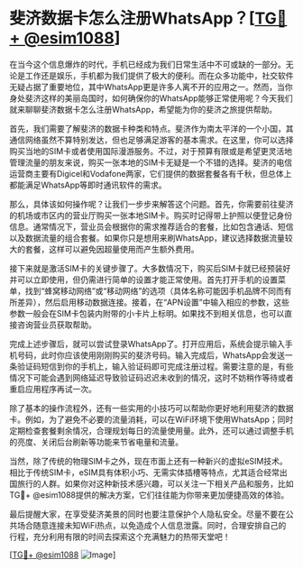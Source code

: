 # 斐济数据卡怎么注册WhatsApp？[[TG💪+ @esim1088](https://t.me/s/esim1088)]

在当今这个信息爆炸的时代，手机已经成为我们日常生活中不可或缺的一部分。无论是工作还是娱乐，手机都为我们提供了极大的便利。而在众多功能中，社交软件无疑占据了重要地位，其中WhatsApp更是许多人离不开的应用之一。然而，当你身处斐济这样的美丽岛国时，如何确保你的WhatsApp能够正常使用呢？今天我们就来聊聊斐济数据卡怎么注册WhatsApp，希望能为你的斐济之旅提供帮助。

首先，我们需要了解斐济的数据卡种类和特点。斐济作为南太平洋的一个小国，其通信网络虽然不算特别发达，但也足够满足游客的基本需求。在这里，你可以选择购买当地的SIM卡或者使用国际漫游服务。不过，对于预算有限或是希望更灵活地管理流量的朋友来说，购买一张本地的SIM卡无疑是一个不错的选择。斐济的电信运营商主要有Digicel和Vodafone两家，它们提供的数据套餐各有千秋，但总体上都能满足WhatsApp等即时通讯软件的需求。

那么，具体该如何操作呢？让我们一步步来解答这个问题。首先，你需要前往斐济的机场或市区内的营业厅购买一张本地SIM卡。购买时记得带上护照以便登记身份信息。通常情况下，营业员会根据你的需求推荐适合的套餐，比如包含通话、短信以及数据流量的组合套餐。如果你只是想用来刷WhatsApp，建议选择数据流量较大的套餐，这样可以避免因超量使用而产生额外费用。

接下来就是激活SIM卡的关键步骤了。大多数情况下，购买后SIM卡就已经预装好并可以立即使用，但仍需进行简单的设置才能正常使用。首先打开手机的设置菜单，找到“蜂窝移动网络”或“移动网络”的选项（具体名称可能因手机品牌不同而有所差异），然后启用移动数据连接。接着，在“APN设置”中输入相应的参数，这些参数一般会在SIM卡包装内附带的小卡片上标明。如果找不到相关信息，也可以直接咨询营业员获取帮助。

完成上述步骤后，就可以尝试登录WhatsApp了。打开应用后，系统会提示输入手机号码，此时你应该使用刚刚购买的斐济号码。输入完成后，WhatsApp会发送一条验证码短信到你的手机上，输入验证码即可完成注册过程。需要注意的是，有些情况下可能会遇到网络延迟导致验证码迟迟未收到的情况，这时不妨稍作等待或者重启应用程序再试一次。

除了基本的操作流程外，还有一些实用的小技巧可以帮助你更好地利用斐济的数据卡。例如，为了避免不必要的流量消耗，可以在WiFi环境下使用WhatsApp；同时定期检查套餐剩余情况，合理规划每日的流量使用量。此外，还可以通过调整手机的亮度、关闭后台刷新等功能来节省电量和流量。

当然，除了传统的物理SIM卡之外，现在市面上还有一种新兴的虚拟eSIM技术。相比于传统SIM卡，eSIM具有体积小巧、无需实体插槽等特点，尤其适合经常出国旅行的人群。如果你对这种新技术感兴趣，可以关注一下相关产品和服务，比如TG💪+ @esim1088提供的解决方案，它们往往能为你带来更加便捷高效的体验。

最后提醒大家，在享受斐济美景的同时也要注意保护个人隐私安全。尽量不要在公共场合随意连接未知WiFi热点，以免造成个人信息泄露。同时，合理安排自己的行程，充分利用有限的时间去探索这个充满魅力的热带天堂吧！

[[TG💪+ @esim1088](https://t.me/s/esim1088) ![Image](https://i.postimg.cc/4NQfJmqS/Snipaste-2025-05-13-00-14-12.png)]
